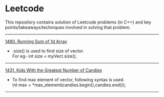 # Leetcode
This repository contains solution of Leetcode problems (in C++) and key points/takeaways/techniques involved in solving that problem.


---
[1480. Running Sum of 1d Array](https://leetcode.com/problems/running-sum-of-1d-array/)
+ .size() is used to find size of vector.  
  For eg- int size = myVect.size();
  
---
  
  [1431. Kids With the Greatest Number of Candies](https://leetcode.com/problems/kids-with-the-greatest-number-of-candies/)
  + To find max element of vector, following syntax is used.  
    int max = *max_element(candies.begin(),candies.end());
    
---
